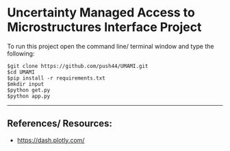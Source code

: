 # Uncertainty Managed Access to Microstructures Interface Project
To run this project open the command line/ terminal window and type the following:
```
$git clone https://github.com/push44/UMAMI.git
$cd UMAMI
$pip install -r requirements.txt
$mkdir input
$python get.py
$python app.py
```
---
## References/ Resources:
- https://dash.plotly.com/
